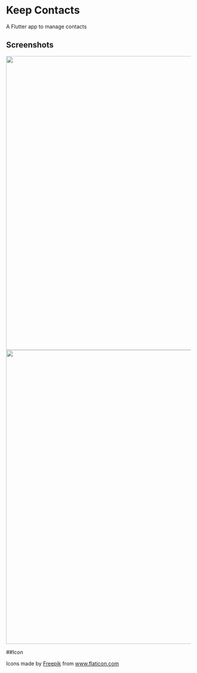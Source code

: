 # Keep Contacts

A Flutter app to manage contacts

## Screenshots

<img src="https://i.imgur.com/e2Qk14y.png" height="800" alt="">        
<img src="https://i.imgur.com/Z8VNR1q.png" height="800" alt="">

##Icon
<div>
    Icons made by 
        <a href="https://www.freepik.com" title="Freepik">Freepik</a>
    from 
        <a href="https://www.flaticon.com/" title="Flaticon">www.flaticon.com</a>
</div>

